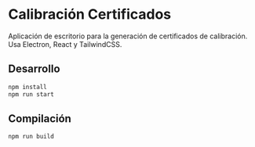 # Calibración Certificados

Aplicación de escritorio para la generación de certificados de calibración. Usa Electron, React y TailwindCSS.

## Desarrollo

```bash
npm install
npm run start
```

## Compilación

```bash
npm run build
```
